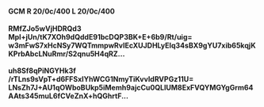 #### GCM R 20/0c/400 L 20/0c/400
**RMfZJo5wVjHDRQd3**<br/>**MpI+jUn/tK7XOh9dQddE91bcDQP3BK+E+6b9/Rt/uig=**<br/>**w3mFwS7xHcNSy7WQTmmpwRvIEcXUJDHLyEIq34sBX9gYU7xib65kqjKKPrbAbcLNuRmr/S2qnu5H4qRZ...**<br/><br/>
**uh8Sf8qPiNGYHk3f**<br/>**/rTLns9sVpT+d6FFSxIYhWCG1NmyTiKvvIdRVPGz11U=**<br/>**LNsZh7J+AU1qOWboBUkp5iMemh9ajcCu0QLlUM8ExFVQYMGYgGrm64AAts345muL6fCVeZnX+hQGhrtF...**